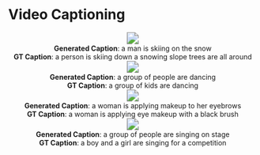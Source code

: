 # Video Captioning 

<div align=center><img src="videos\msrvtt\video8105.gif" style="zoom:150%;" /> </div>



<div align=center><center> <b>Generated Caption</b>:  a man is skiing on the snow</center></div>

<div align=center><center><b>GT Caption</b>:  a person is skiing down a snowing slope trees are all around</center> </div>

<div align=center><img src="videos\msrvtt\video9462.gif" style="zoom:150%;" /></div>





<div align=center><center> <b>Generated Caption</b>: a group of people are dancing </center></div>

<div align=center><center> <b>GT Caption</b>: a group of kids are dancing </center></div>

<div align=center><img src="videos\msrvtt\video9818.gif" style="zoom:150%;" /></div>



<div align=center><center><b>Generated Caption</b>: a woman is applying makeup to her eyebrows</center></div>

<div align=center><center> <b>GT Caption</b>: a woman is applying eye makeup with a black brush</center></div>

<div align=center><img src="videos\msrvtt\video9149.gif" style="zoom:150%;" /></div>



<div align=center><center><b>Generated Caption</b>: a group of people are singing on stage </center></div>

<div align=center><center> <b>GT Caption</b>: a boy and a girl are singing for a competition </center></div>

